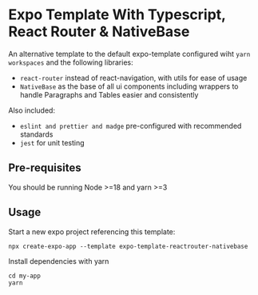 # Expo Template With Typescript, React Router & NativeBase

An alternative template to the default expo-template configured wiht `yarn workspaces` and the following libraries:

- `react-router` instead of react-navigation, with utils for ease of usage
- `NativeBase` as the base of all ui components including wrappers to handle Paragraphs and Tables easier and consistently

Also included:

- `eslint and prettier and madge` pre-configured with recommended standards
- `jest` for unit testing

## Pre-requisites

You should be running Node >=18 and yarn >=3

## Usage

Start a new expo project referencing this template:

```
npx create-expo-app --template expo-template-reactrouter-nativebase 
```

Install dependencies with yarn

```
cd my-app
yarn
```

